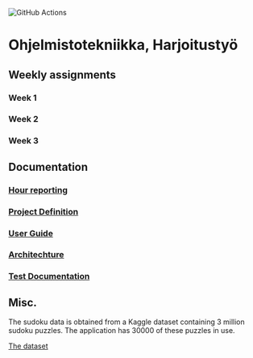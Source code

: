 ![GitHub Actions](https://github.com/ArttuLe/ot-harjoitustyo/workflows/CI/badge.svg)

# Ohjelmistotekniikka, Harjoitustyö

## Weekly assignments

### Week 1

### Week 2

### Week 3


## Documentation

### [Hour reporting](https://github.com/ArttuLe/ot-harjoitustyo/blob/master/documents/Hours.md)

### [Project Definition](https://github.com/ArttuLe/ot-harjoitustyo/blob/master/documents/ProjectDefinition.md)

### [User Guide](https://github.com/ArttuLe/ot-harjoitustyo/blob/master/documents/UserGuide.md)

### [Architechture](https://github.com/ArttuLe/ot-harjoitustyo/blob/master/documents/ApplicationArchitechture.md)

### [Test Documentation](https://github.com/ArttuLe/ot-harjoitustyo/blob/master/documents/TestDocument.md)

## Misc.

The sudoku data is obtained from a Kaggle dataset containing 3 million sudoku puzzles.
The application has 30000 of these puzzles in use.

[The dataset](https://www.kaggle.com/datasets/radcliffe/3-million-sudoku-puzzles-with-ratings?resource=download)
